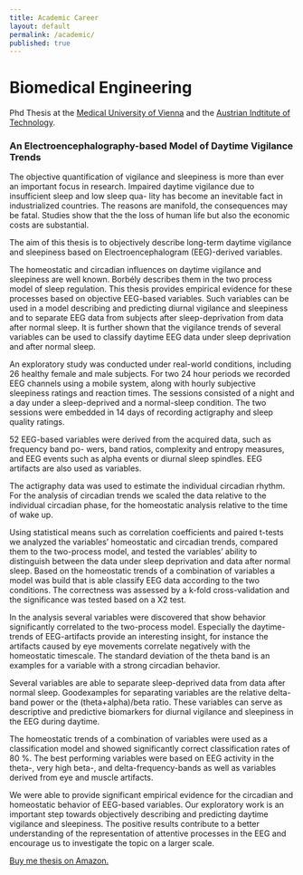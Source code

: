 ```yaml
---
title: Academic Career
layout: default
permalink: /academic/
published: true
---
```


# Biomedical Engineering
Phd Thesis at the [Medical University of Vienna](https://www.meduniwien.ac.at) and the [Austrian Indtitute of Technology](www.ait.ac.at).

### An Electroencephalography-based Model of Daytime Vigilance Trends
The objective quantification of vigilance and sleepiness is more than ever an important focus in research. Impaired daytime vigilance due to insufficient sleep and low sleep qua- lity has become an inevitable fact in industrialized countries. The reasons are manifold, the consequences may be fatal. Studies show that the the loss of human life but also the economic costs are substantial.

The aim of this thesis is to objectively describe long-term daytime vigilance and sleepiness based on Electroencephalogram (EEG)-derived variables.

The homeostatic and circadian influences on daytime vigilance and sleepiness are well known. Borbély describes them in the two process model of sleep regulation. This thesis provides empirical evidence for these processes based on objective EEG-based variables. Such variables can be used in a model describing and predicting diurnal vigilance and sleepiness and to separate EEG data from subjects after sleep-deprivation from data after normal sleep. It is further shown that the vigilance trends of several variables can be used to classify daytime EEG data under sleep deprivation and after normal sleep.

An exploratory study was conducted under real-world conditions, including 26 healthy female and male subjects. For two 24 hour periods we recorded EEG channels using a mobile system, along with hourly subjective sleepiness ratings and reaction times. The sessions consisted of a night and a day under a sleep-deprived and a normal-sleep condition. The two sessions were embedded in 14 days of recording actigraphy and sleep quality ratings.

52 EEG-based variables were derived from the acquired data, such as frequency band po- wers, band ratios, complexity and entropy measures, and EEG events such as alpha events or diurnal sleep spindles. EEG artifacts are also used as variables.

The actigraphy data was used to estimate the individual circadian rhythm. For the analysis of circadian trends we scaled the data relative to the individual circadian phase, for the homeostatic analysis relative to the time of wake up.

Using statistical means such as correlation coefficients and paired t-tests we analyzed the variables’ homeostatic and circadian trends, compared them to the two-process model, and tested the variables’ ability to distinguish between the data under sleep deprivation and data after normal sleep. Based on the homeostatic trends of a combination of variables a model was build that is able classify EEG data according to the two conditions. The correctness was assessed by a k-fold cross-validation and the significance was tested based on a X2 test. 

In the analysis several variables were discovered that show behavior significantly correlated to the two-process model. Especially the daytime-trends of EEG-artifacts provide an interesting insight, for instance the artifacts caused by eye movements correlate negatively with the homeostatic timescale. The standard deviation of the theta band is an examples for a variable with a strong circadian behavior.

Several variables are able to separate sleep-deprived data from data after normal sleep. Goodexamples for separating variables are the relative delta-band power or the (theta+alpha)/beta ratio. These variables can serve as descriptive and predictive biomarkers for diurnal vigilance and sleepiness in the EEG during daytime.

The homeostatic trends of a combination of variables were used as a classification model and showed significantly correct classification rates of 80 %. The best performing variables were based on EEG activity in the theta-, very high beta-, and delta-frequency-bands as well as variables derived from eye and muscle artifacts.   

We were able to provide significant empirical evidence for the circadian and homeostatic behavior of EEG-based variables. Our exploratory work is an important step towards objectively describing and predicting daytime vigilance and sleepiness. The positive results contribute to a better understanding of the representation of attentive processes in the EEG and encourage us to investigate the topic on a larger scale.

[Buy me thesis on Amazon.](https://a.co/d/0FDHRBd)

